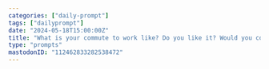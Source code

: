 ```yaml
---
categories: ["daily-prompt"]
tags: ["dailyprompt"]
date: "2024-05-18T15:00:00Z"
title: "What is your commute to work like? Do you like it? Would you consider taking public transit or biking if the infrastructure were there for it?"
type: "prompts"
mastodonID: "112462833282538472"
---
```

